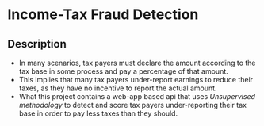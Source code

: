 # Income-Tax Fraud Detection

## Description
* In many scenarios, tax payers must declare the amount according to the tax base in some process and pay a percentage of that amount.
* This implies that many tax payers under-report earnings to reduce their taxes, as they have no incentive to report the actual amount.
* What this project contains a web-app based api that uses *Unsupervised methodology* to detect and score tax payers under-reporting their tax base in order to pay less taxes than they should.
